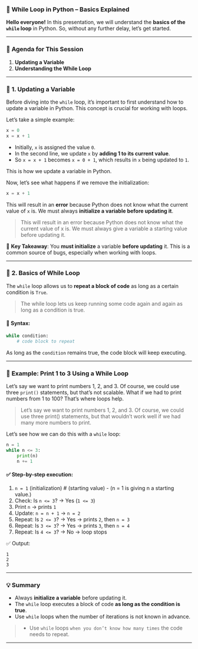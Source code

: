 ### 🎥 **While Loop in Python – Basics Explained**

**Hello everyone!**
In this presentation, we will understand the **basics of the `while` loop** in Python. So, without any further delay, let’s get started.

---

### 🧩 **Agenda for This Session**

1. **Updating a Variable**
2. **Understanding the While Loop**

---

### 🧠 **1. Updating a Variable**

Before diving into the `while` loop, it’s important to first understand how to update a variable in Python. This concept is crucial for working with loops.

Let’s take a simple example:

```python
x = 0
x = x + 1
```

* Initially, `x` is assigned the value `0`.
* In the second line, we update `x` by **adding 1 to its current value**.
* So `x = x + 1` becomes `x = 0 + 1`, which results in `x` being updated to `1`.

This is how we update a variable in Python.

Now, let’s see what happens if we remove the initialization:

```python
x = x + 1
```

This will result in an **error** because Python does not know what the current value of `x` is. We must always **initialize a variable before updating it**.
> This will result in an error because Python does not know what the current value of x is. We must always give a variable a starting value before updating it.

🔴 **Key Takeaway**:
You **must initialize** a variable **before updating** it. This is a common source of bugs, especially when working with loops.

---

### 🔁 **2. Basics of While Loop**

The `while` loop allows us to **repeat a block of code** as long as a certain condition is `True`.
> The while loop lets us keep running some code again and again as long as a condition is true.

#### 📌 Syntax:

```python
while condition:
    # code block to repeat
```

As long as the `condition` remains true, the code block will keep executing.

---

### 🧪 **Example: Print 1 to 3 Using a While Loop**

Let’s say we want to print numbers 1, 2, and 3. Of course, we could use three `print()` statements, but that’s not scalable. What if we had to print numbers from 1 to 100? That’s where loops help.
> Let’s say we want to print numbers 1, 2, and 3. Of course, we could use three print() statements, but that wouldn’t work well if we had many more numbers to print.

Let’s see how we can do this with a `while` loop:

```python
n = 1
while n <= 3:
    print(n)
    n += 1
```

#### ✅ Step-by-step execution:

1. `n = 1` (initialization) # (starting value) - (n = 1 is giving n a starting value.)
2. Check: Is `n <= 3`? → Yes (`1 <= 3`)
3. Print `n` → prints `1`
4. Update: `n = n + 1` → `n = 2`
5. Repeat: Is `2 <= 3`? → Yes → prints `2`, then `n = 3`
6. Repeat: Is `3 <= 3`? → Yes → prints `3`, then `n = 4`
7. Repeat: Is `4 <= 3`? → No → loop stops

✅ Output:

```
1
2
3
```

---

### 💡 Summary

* Always **initialize a variable** before updating it.
* The `while` loop executes a block of code **as long as the condition is true**.
* Use `while` loops when the number of iterations is not known in advance.
> * Use `while` loops `when you don’t know how many times` the code needs to repeat.

---
